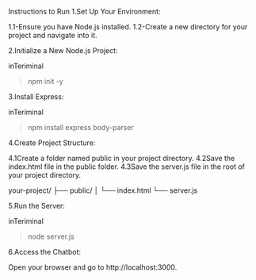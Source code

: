 Instructions to Run
1.Set Up Your Environment:

1.1-Ensure you have Node.js installed.
1.2-Create a new directory for your project and navigate into it.

2.Initialize a New Node.js Project:

inTeriminal
>npm init -y

3.Install Express:

inTeriminal
>npm install express body-parser

4.Create Project Structure:

4.1Create a folder named public in your project directory.
4.2Save the index.html file in the public folder.
4.3Save the server.js file in the root of your project directory.

your-project/
├── public/
│   └── index.html
└── server.js


5.Run the Server:

inTeriminal
>node server.js

6.Access the Chatbot:

Open your browser and go to http://localhost:3000.